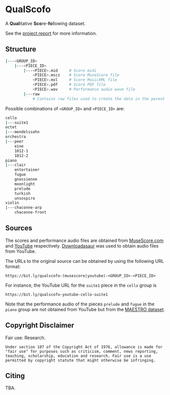 # QualScofo

A **Qual**itative **Sco**re-**fo**llowing dataset.

See the [project report](https://github.com/flippy-fyp/flippy-report/blob/main/main.pdf) for more information.

## Structure

```bash
|---<GROUP_ID>
    |---<PIECE_ID>
        |---<PIECE>.mid     # Score midi
            <PIECE>.mscz    # Score MuseScore file
            <PIECE>.mxl     # Score MusicXML file
            <PIECE>.pdf     # Score PDF file
            <PIECE>.wav     # Performance audio wave file
        |---raw
            # Contains raw files used to create the data in the parent directory (e.g. full preformance mp3, full MuseScore file, etc.)
```

Possible combinations of `<GROUP_ID>` and `<PIECE_ID>` are:

```bash
cello
|---suite1
octet
|---mendelssohn
orchestra
|---peer
    eine
    1812-1
    1812-2
piano
|---clair
    entertainer
    fugue
    gnossienne
    moonlight
    prelude
    turkish
    unsospiro
violin
|---chaconne-arp
    chaconne-front
```

## Sources

The scores and performance audio files are obtained from [MuseScore.com](https://musescore.com) and [YouTube](https://youtube.com) respectively. [Downloadasaur](https://www.downloadasaur.com) was used to obtain audio files from YouTube.

The URLs to the original source can be obtained by using the following URL format:
```
https://bit.ly/qualscofo-(musescore|youtube)-<GROUP_ID>-<PIECE_ID>
```
For instance, the YouTube URL for the `suite1` piece in the `cello` group is 
```
https://bit.ly/qualscofo-youtube-cello-suite1
```

Note that the performance audio of the pieces `prelude` and `fugue` in the `piano` group are not obtained from YouTube but from the [MAESTRO dataset](https://magenta.tensorflow.org/datasets/maestro).

## Copyright Disclaimer

Fair use: Research.

```
Under section 107 of the Copyright Act of 1976, allowance is made for "fair use" for purposes such as criticism, comment, news reporting, teaching, scholarship, education and research. Fair use is a use permitted by copyright statute that might otherwise be infringing.
```

## Citing

TBA.
